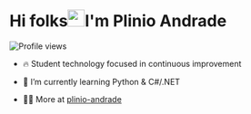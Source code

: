 <h1 align="left">Hi folks<img src="https://raw.githubusercontent.com/kaueMarques/kaueMarques/master/hi.gif" width="30px">I'm Plinio Andrade</h1>
<p align="left"> <img src="https://komarev.com/ghpvc/?username=plinio-andrade&color=yellow" alt="Profile views" /> </p>


- 🔥 Student technology focused in continuous improvement 

- 🌱 I’m currently learning Python & C#/.NET

- 👨‍💻 More at [plinio-andrade](https://github.com/plinio-andrade)

<!--src="https://raw.githubusercontent.com/gist/plinio-andrade/1904454ba361829b370afdef705477c9/raw/aecba8751f1c5ef78bfa164a8233a87f294ce6de/githubcard.svg"/>
<img align="right" height="590em" -->


<!--
**plinio-andrade/plinio-andrade** is a ✨ _special_ ✨ repository because its `README.md` (this file) appears on your GitHub profile.

Here are some ideas to get you started:

- 🔭 I’m currently working on ...
- 🌱 I’m currently learning ...
- 👯 I’m looking to collaborate on ...
- 🤔 I’m looking for help with ...
- 💬 Ask me about ...
- 📫 How to reach me: ...
- 😄 Pronouns: ...
- ⚡ Fun fact: ...
-->
